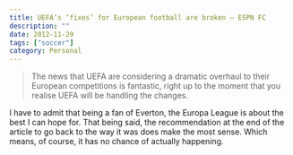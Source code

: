 ```yaml
---
title: UEFA’s ‘fixes’ for European football are broken – ESPN FC
description: ""
date: 2012-11-29
tags: ["soccer"]
category: Personal
---
```



<blockquote>The news that UEFA are considering a dramatic overhaul to&nbsp;their European competitions is fantastic, right up to the moment that you realise UEFA will be handling the changes.</blockquote>

I have to admit that being a fan of Everton, the Europa League is about the best I can hope for. That being said, the recommendation at the end of the article to go back to the way it was does make the most sense. Which means, of course, it has no chance of actually happening.
